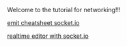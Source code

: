 Welcome to the tutorial for networking!!!  

[emit cheatsheet socket.io](https://socket.io/docs/v3/emit-cheatsheet/)

[realtime editor with socket.io](https://blog.bitsrc.io/build-a-realtime-editor-using-socket-io-f11703afd55)  